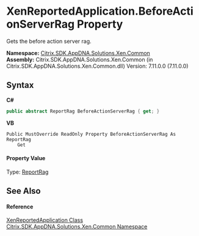 # XenReportedApplication.BeforeActionServerRag Property 
 

Gets the before action server rag.

**Namespace:**&nbsp;[Citrix.SDK.AppDNA.Solutions.Xen.Common](013dc694-c357-448d-ed5a-b5c48a7f6852.md)<br />**Assembly:**&nbsp;Citrix.SDK.AppDNA.Solutions.Xen.Common (in Citrix.SDK.AppDNA.Solutions.Xen.Common.dll) Version: 7.11.0.0 (7.11.0.0)

## Syntax

**C#**
```csharp
public abstract ReportRag BeforeActionServerRag { get; }
```

**VB**
```vbnet
Public MustOverride ReadOnly Property BeforeActionServerRag As ReportRag
	Get
```


#### Property Value
Type: <a href="4a6d51ac-9dd1-9957-7b26-84ed7939eb7d">ReportRag</a>

## See Also


#### Reference
<a href="15a276d8-2cf7-dfb6-9353-4ea32ed1d109">XenReportedApplication Class</a><br /><a href="013dc694-c357-448d-ed5a-b5c48a7f6852">Citrix.SDK.AppDNA.Solutions.Xen.Common Namespace</a><br />